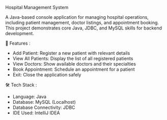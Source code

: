 Hospital Management System

A Java-based console application for managing hospital operations, including patient management, doctor listings, and appointment booking. This project demonstrates core Java, JDBC, and MySQL skills for backend development.

🚀 Features :
- Add Patient: Register a new patient with relevant details
- View All Patients: Display the list of all registered patients
- View Doctors: Show available doctors and their specialties
- Book Appointment: Schedule an appointment for a patient
- Exit: Close the application safely

🛠 Tech Stack :

- Language: Java
- Database: MySQL (Localhost)
- Database Connectivity: JDBC
- IDE Used: IntelliJ IDEA
